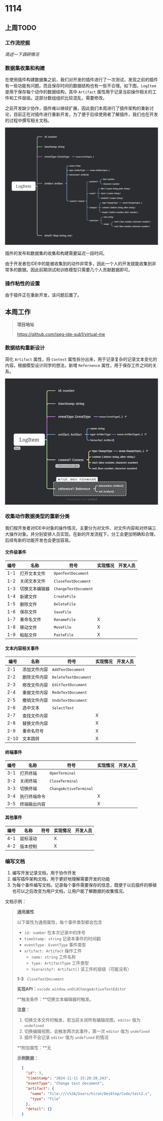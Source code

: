 # 1114

## 上周TODO

### 工作流挖掘

*简述一下调研情况*

### 数据集收集和构建

在使用插件构建数据集之前，我们对开发的插件进行了一次测试，发现之前的插件有一些功能有问题。而且保存时间的数据结构也有一些不合理。如下图，`LogItem` 是用于保存每个动作的数据结构，其中 `Artifact` 属性用于记录当前操作相关的工件和工件层级。这部分数组组织比较混乱，需要修改。

之前开发缺少协作，插件难以继续扩展，因此我们本周进行了插件架构的重新讨论，目前正在对插件进行重新开发，为了便于后续使用者了解插件，我们也在开发的过程中撰写相关文档。

![](./03.png)

插件的发布和数据集的收集和构建需要延迟一段时间。

由于开发者在IDE中的能被收集到的动作非常多，因此一个人的开发就能收集到非常多的数据。因此前期测试和训练模型只需要几个人贡献数据即可。

### 操作粘性的设置

由于插件正在重新开发，该问题后置了。

## 本周工作

> **项目地址**
>
> https://github.com/iseg-ide-sub1/virtual-me

### 数据结构重新设计

简化 `Artifact` 属性，将 `Context` 属性拆分出来，用于记录复杂的记录文本变化的内容。根据模型设计同学的想法，新增 `Refernence` 属性，用于保存工件之间的关系。

![](./log-item.png)

### 收集动作数据类型的重新分类

我们按开发者对IDE中对象的操作情况，主要分为对文件、对文件内容和对终端三大操作对象。并分别安排人员实现。在新的开发流程下，分工会更加明确和合理，后续有新的功能开发也会更加容易。

#### 文件级事件

| 编号 | 名称           | 符号                 | 实现情况 | 开发人员 |
| ---- | -------------- | -------------------- | -------- | -------- |
| 1-1  | 打开文本文件   | `OpenTextDocument`   |          |          |
| 1-2  | 关闭文本文件   | `CloseTextDocument`  |          |          |
| 1-3  | 切换文本编辑器 | `ChangeTextDocument` |          |          |
| 1-4  | 新建文件       | `CreateFile`         |          |          |
| 1-5  | 删除文件       | `DeleteFile`         |          |          |
| 1-6  | 保存文件       | `SaveFile`           |          |          |
| 1-7  | 重命名文件     | `RenameFile`         | X        |          |
| 1-8  | 移动文件       | `MoveFile`           | X        |          |
| 1-9  | 粘贴文件       | `PasteFile`          | X        |          |

#### 文本内容相关事件

| 编号 | 名称         | 符号                 | 实现情况 | 开发人员 |
| ---- | ------------ | -------------------- | -------- | -------- |
| 2-1  | 添加文件内容 | `AddTextDocument`    |          |          |
| 2-2  | 删除文件内容 | `DeleteTextDocument` |          |          |
| 2-3  | 修改文件内容 | `EditTextDocument`   |          |          |
| 2-4  | 重做文件内容 | `RedoTextDocument`   |          |          |
| 2-5  | 撤销文件内容 | `UndoTextDocument`   |          |          |
| 2-6  | 选中文本     | `SelectText`         |          |          |
| 2-7  | 查找文件内容 |                      | X        |          |
| 2-8  | 替换文件内容 |                      | X        |          |
| 2-9  | 重命名符号   |                      | X        |          |
| 2-10 | 文本跳转     |                      | X        |          |

#### 终端事件

| 编号 | 名称         | 符号                   | 实现情况 | 开发人员 |
| ---- | ------------ | ---------------------- | -------- | -------- |
| 3-1  | 打开终端     | `OpenTerminal`         |          |          |
| 3-2  | 关闭终端     | `CloseTerminal`        |          |          |
| 3-3  | 切换终端     | `ChangeActiveTerminal` |          |          |
| 3-4  | 执行终端命令 |                        | X        |          |
| 3-5  | 终端输出内容 |                        | X        |          |

#### 其他事件

| 编号 | 名称     | 符号 | 实现情况 | 开发人员 |
| ---- | -------- | ---- | -------- | -------- |
| 4-1  | 鼠标滚动 |      | X        |          |
| 4-2  | 版本控制 |      | X        |          |

### 编写文档

1. 编写开发记录文档，用于协作开发
2. 编写插件架构文档，用于更好地理解需要开发的功能
3. 为每个事件编写文档，记录每个事件需要保存的信息，既便于以后插件的移植也可以之后改变为用户文档，让用户能了解数据的收集情况。

文档示例：

> **通用属性**
>
> 以下属性为通用属性，每个事件类型都会包含
>
> - `id: number`  在本次记录中的序号
> - `timeStamp: string`  记录本事件的时间戳
> - `eventType: EventType`  事件类型
> - `artifact: Artifact`  操作工件
>   - `name: string` 工件名称
>   - `type: ArtifactType` 工件类型 
>   - `hierarchy?: Artifact[]` 该工件的层级（可能没有）
>
> **1-3** `	CloseTextDocument`
>
> **实现API：**`vscode.window.onDidChangeActiveTextEditor`
>
> **触发条件：**切换文本编辑器时触发。
>
> **注意：**
>
> 1. 切换文本文件时触发，若当前关闭所有编辑视图，`editor` 值为 `undefined`
> 2. 切换编辑视图，会触发两次此事件，第一次 `editor` 值为 `undefined`
> 3. 插件不会记录 `editor` 值为 `undefined` 的情况
>
> **附加属性：**无
>
> **示例数据：**
>
> ```json
>   {
>     "id": 3,
>     "timeStamp": "2024-11-11 15:28:28.243",
>     "eventType": "Change text document",
>     "artifact": {
>       "name": "file:///c%3A/Users/hiron/Desktop/Code/test2.c",
>       "type": "File"
>     },
>     "detail": {}
>   }
> ```
>

### 